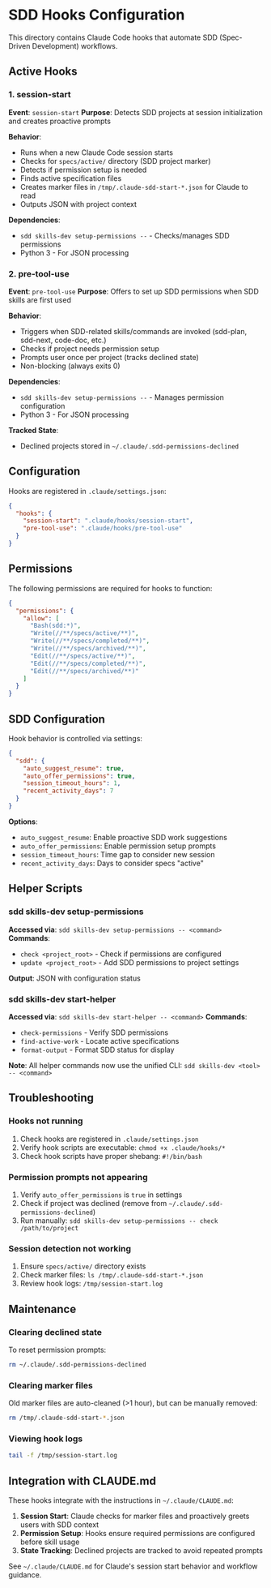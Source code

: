 # SDD Hooks Configuration

This directory contains Claude Code hooks that automate SDD (Spec-Driven Development) workflows.

## Active Hooks

### 1. session-start
**Event**: `session-start`
**Purpose**: Detects SDD projects at session initialization and creates proactive prompts

**Behavior**:
- Runs when a new Claude Code session starts
- Checks for `specs/active/` directory (SDD project marker)
- Detects if permission setup is needed
- Finds active specification files
- Creates marker files in `/tmp/.claude-sdd-start-*.json` for Claude to read
- Outputs JSON with project context

**Dependencies**:
- `sdd skills-dev setup-permissions --` - Checks/manages SDD permissions
- Python 3 - For JSON processing

### 2. pre-tool-use
**Event**: `pre-tool-use`
**Purpose**: Offers to set up SDD permissions when SDD skills are first used

**Behavior**:
- Triggers when SDD-related skills/commands are invoked (sdd-plan, sdd-next, code-doc, etc.)
- Checks if project needs permission setup
- Prompts user once per project (tracks declined state)
- Non-blocking (always exits 0)

**Dependencies**:
- `sdd skills-dev setup-permissions --` - Manages permission configuration
- Python 3 - For JSON processing

**Tracked State**:
- Declined projects stored in `~/.claude/.sdd-permissions-declined`

## Configuration

Hooks are registered in `.claude/settings.json`:

```json
{
  "hooks": {
    "session-start": ".claude/hooks/session-start",
    "pre-tool-use": ".claude/hooks/pre-tool-use"
  }
}
```

## Permissions

The following permissions are required for hooks to function:

```json
{
  "permissions": {
    "allow": [
      "Bash(sdd:*)",
      "Write(//**/specs/active/**)",
      "Write(//**/specs/completed/**)",
      "Write(//**/specs/archived/**)",
      "Edit(//**/specs/active/**)",
      "Edit(//**/specs/completed/**)",
      "Edit(//**/specs/archived/**)"
    ]
  }
}
```

## SDD Configuration

Hook behavior is controlled via settings:

```json
{
  "sdd": {
    "auto_suggest_resume": true,
    "auto_offer_permissions": true,
    "session_timeout_hours": 1,
    "recent_activity_days": 7
  }
}
```

**Options**:
- `auto_suggest_resume`: Enable proactive SDD work suggestions
- `auto_offer_permissions`: Enable permission setup prompts
- `session_timeout_hours`: Time gap to consider new session
- `recent_activity_days`: Days to consider specs "active"

## Helper Scripts

### sdd skills-dev setup-permissions
**Accessed via**: `sdd skills-dev setup-permissions -- <command>`
**Commands**:
- `check <project_root>` - Check if permissions are configured
- `update <project_root>` - Add SDD permissions to project settings

**Output**: JSON with configuration status

### sdd skills-dev start-helper
**Accessed via**: `sdd skills-dev start-helper -- <command>`
**Commands**:
- `check-permissions` - Verify SDD permissions
- `find-active-work` - Locate active specifications
- `format-output` - Format SDD status for display

**Note**: All helper commands now use the unified CLI: `sdd skills-dev <tool> -- <command>`

## Troubleshooting

### Hooks not running
1. Check hooks are registered in `.claude/settings.json`
2. Verify hook scripts are executable: `chmod +x .claude/hooks/*`
3. Check hook scripts have proper shebang: `#!/bin/bash`

### Permission prompts not appearing
1. Verify `auto_offer_permissions` is `true` in settings
2. Check if project was declined (remove from `~/.claude/.sdd-permissions-declined`)
3. Run manually: `sdd skills-dev setup-permissions -- check /path/to/project`

### Session detection not working
1. Ensure `specs/active/` directory exists
2. Check marker files: `ls /tmp/.claude-sdd-start-*.json`
3. Review hook logs: `/tmp/session-start.log`

## Maintenance

### Clearing declined state
To reset permission prompts:
```bash
rm ~/.claude/.sdd-permissions-declined
```

### Clearing marker files
Old marker files are auto-cleaned (>1 hour), but can be manually removed:
```bash
rm /tmp/.claude-sdd-start-*.json
```

### Viewing hook logs
```bash
tail -f /tmp/session-start.log
```

## Integration with CLAUDE.md

These hooks integrate with the instructions in `~/.claude/CLAUDE.md`:

1. **Session Start**: Claude checks for marker files and proactively greets users with SDD context
2. **Permission Setup**: Hooks ensure required permissions are configured before skill usage
3. **State Tracking**: Declined projects are tracked to avoid repeated prompts

See `~/.claude/CLAUDE.md` for Claude's session start behavior and workflow guidance.

